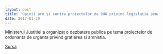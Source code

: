 ```yaml
---
layout: post
title: 'Opinii pro și contra proiectelor de OUG privind legislația penală, la dezbaterea organizată la Ministerul Justiției'
date: 2017-01-30
---
```


Ministerul Justitiei a organizat o dezbatere publica pe tema proiectelor de ordonanta de urgenta privind gratierea si amnistia. 


[Sursa](http://www.agerpres.ro/justitie/2017/01/30/a-inceput-dezbaterea-pe-oug-privind-legislatia-penala-iordache-proiectele-vor-corespunde-observatiilor-si-consultarii-publice-10-36-33)
